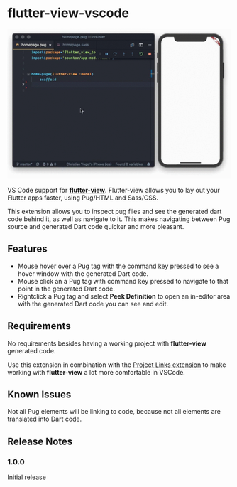 # flutter-view-vscode

![Flutter view in VSCode animation](https://raw.githubusercontent.com/flutter-view/website/master/images/flutter-view-demo-anim.gif)

VS Code support for **[flutter-view](https://flutter-view.io)**. Flutter-view allows you to lay out your Flutter apps faster, using Pug/HTML and Sass/CSS.

This extension allows you to inspect pug files and see the generated dart code behind it, as well as navigate to it. This makes navigating between Pug source and generated Dart code quicker and more pleasant.

## Features

- Mouse hover over a Pug tag with the command key pressed to see a hover window with the generated Dart code.
- Mouse click an a Pug tag with command key pressed to navigate to that point in the generated Dart code.
- Rightclick a Pug tag and select **Peek Definition** to open an in-editor area with the generated Dart code you can see and edit.

## Requirements

No requirements besides having a working project with **flutter-view** generated code.

Use this extension in combination with the [Project Links extension](https://marketplace.visualstudio.com/items?itemName=KyleDavidE.vscode-project-links) to make working with **flutter-view** a lot more comfortable in VSCode.

## Known Issues

Not all Pug elements will be linking to code, because not all elements are translated into Dart code.

## Release Notes

### 1.0.0

Initial release
